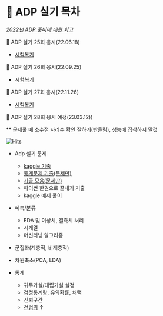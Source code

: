 # :pencil: ADP 실기 목차  
[*2022년 ADP 준비에 대한 회고*](https://xod22.tistory.com/155)  

:pushpin: ADP 실기 25회 응시(22.06.18)
- [시험복기](https://xod22.tistory.com/132)  

:pushpin: ADP 실기 26회 응시(22.09.25)
- [시험복기](https://xod22.tistory.com/145)  

:pushpin: ADP 실기 27회 응시(22.11.26)
- [시험복기](https://xod22.tistory.com/148)  

:pushpin: ADP 실기 28회 응시 예정(23.03.12))  

** 문제풀 때 소수점 자리수 확인 잘하기(반올림), 성능에 집착하지 말것

[![Hits](https://hits.seeyoufarm.com/api/count/incr/badge.svg?url=https%3A%2F%2Fgithub.com%2Fteng-ny%2FADPStudy&count_bg=%2305AEEF&title_bg=%23555555&icon=waze.svg&icon_color=%23E7E7E7&title=hits&edge_flat=false)](https://hits.seeyoufarm.com)

- Adp 실기 문제
  - [kaggle 기출](https://www.kaggle.com/kukuroo3/discussion)
  - [통계문제 기출(문제만)](https://didalsgur.tistory.com/87?category=750762)
  - [기출 모음(문제만)](https://lovelydiary.tistory.com/381)
  - 파이썬 한권으로 끝내기 기출
  - kaggle 예제 풀이

- 예측/분류
  - EDA 및 이상치, 결측치 처리
  - 시계열
  - 머신러닝 알고리즘
- 군집화(계층적, 비계층적)
- 차원축소(PCA, LDA)
- 통계
  - 귀무가설/대립가설 설정
  - 검정통계량, 유의확률, 채택
  - 신뢰구간
  - [전범위](https://github.com/H2O-500ml/ADP) ↑


